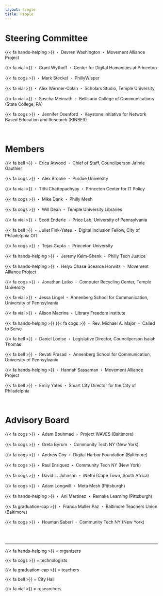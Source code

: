 ```yaml
---
layout: single
title: People
---
```


# Steering Committee

{{< fa hands-helping >}} ・ Devren Washington ・ Movement Alliance Project

{{< fa vial >}} ・ Grant Wythoff ・ Center for Digital Humanities at Princeton

{{< fa cogs >}} ・ Mark Steckel ・ PhillyWisper

{{< fa vial >}} ・ Alex Wermer-Colan ・ Scholars Studio, Temple University

{{< fa vial >}} ・ Sascha Meinrath ・ Bellisario College of Communications (State College, PA)

{{< fa cogs >}} ・ Jennifer Oxenford ・ Keystone Initiative for Network Based Education and Research (KINBER)

<br/>

# Members

{{< fa bell >}} ・ Erica Atwood ・ Chief of Staff, Councilperson Jaimie Gauthier

{{< fa cogs >}} ・ Alex Brooke ・ Purdue University

{{< fa vial >}} ・ Tithi Chattopadhyay ・ Princeton Center for IT Policy

{{< fa cogs >}} ・ Mike Dank ・ Philly Mesh

{{< fa cogs >}} ・ Will Dean ・ Temple University Libraries

{{< fa vial >}} ・ Scott Enderle ・ Price Lab, University of Pennsylvania

{{< fa bell >}} ・ Juliet Fink-Yates ・ Digital Inclusion Fellow, City of Philadelphia OIT

{{< fa cogs >}} ・ Tejas Gupta ・ Princeton University

{{< fa hands-helping >}} ・ Jeremy Keim-Shenk ・ Philly Tech Justice

{{< fa hands-helping >}} ・ Helyx Chase Scearce Horwitz ・ Movement Alliance Project

{{< fa cogs >}} ・ Jonathan Latko ・ Computer Recycling Center, Temple University

{{< fa vial >}} ・ Jessa Lingel ・ Annenberg School for Communication, University of Pennsylvania

{{< fa vial >}} ・ Alison Macrina ・ Library Freedom Institute

{{< fa hands-helping >}} {{< fa cogs >}} ・ Rev. Michael A. Major ・ Called to Serve

{{< fa bell >}} ・ Daniel Lodise ・ Legislative Director, Councilperson Isaiah Thomas

{{< fa bell >}} ・ Revati Prasad ・ Annenberg School for Communication, University of Pennsylvania

{{< fa hands-helping >}} ・ Hannah Sassaman ・ Movement Alliance Project

{{< fa bell >}} ・ Emily Yates ・ Smart City Director for the City of Philadelphia

<br/>

# Advisory Board

{{< fa cogs >}} ・ Adam Bouhmad ・ Project WAVES (Baltimore)

{{< fa cogs >}} ・ Greta Byrum ・ Community Tech NY (New York)

{{< fa cogs >}} ・ Andrew Coy ・ Digital Harbor Foundation (Baltimore)

{{< fa cogs >}} ・ Raul Enriquez ・ Community Tech NY (New York)

{{< fa cogs >}} ・ David L. Johnson ・ iNethi (Cape Town, South Africa)

{{< fa cogs >}} ・ Adam Longwill ・ Meta Mesh (Pittsburgh)

{{< fa hands-helping >}} ・ Ani Martinez ・ Remake Learning (Pittsburgh)

{{< fa graduation-cap >}} ・  Franca Muller Paz ・ Baltimore Teachers Union (Baltimore)

{{< fa cogs >}} ・ Houman Saberi ・ Community Tech NY (New York)

<br/>
<br/>

***********

{{< fa hands-helping >}} = organizers

{{< fa cogs >}} = technologists

{{< fa graduation-cap >}} = teachers

{{< fa bell >}} = City Hall

{{< fa vial >}} = researchers
